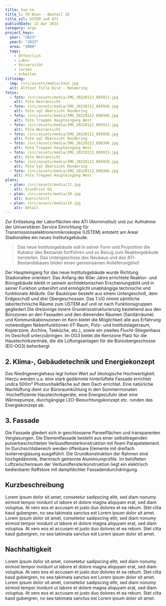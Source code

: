 ```yaml
---
title: tuw ze
title_l: TU Wien - Bauteil ZE
title_zzl: USTEM und ATI
publishDate: 23 Apr 2023
category: arge
project_keys:
  year: "2023"
  year2: "2023"
  area: "3000"
  tags:
    - Öffentlich
    - Labor
    - Universität
    - lernen
    - arbeiten
titleimg:
  img: /src/assets/media/24ze.jpg
  alt: Alttext Title Bild - Rendering
fotos:
  - foto: /src/assets/media/IMG_20220112_085913.jpg
    alt: Foto Westansicht
  - foto: /src/assets/media/IMG_20220112_085958.jpg
    alt: Foto vgl Übersicht Rendering
  - foto: /src/assets/media/IMG_20220112_090306.jpg
    alt: Foto Treppen Haupteingang West
  - foto: /src/assets/media/IMG_20220112_085913.jpg
    alt: Foto Westansicht
  - foto: /src/assets/media/IMG_20220112_085958.jpg
    alt: Foto vgl Übersicht Rendering
  - foto: /src/assets/media/IMG_20220112_090306.jpg
    alt: Foto Treppen Haupteingang West
  - foto: /src/assets/media/IMG_20220112_085913.jpg
    alt: Foto Westansicht
  - foto: /src/assets/media/IMG_20220112_085958.jpg
    alt: Foto vgl Übersicht Rendering
  - foto: /src/assets/media/IMG_20220112_090306.jpg
    alt: Foto Treppen Haupteingang West
plans:
  - plan: /src/assets/media/21.jpg
    alt: Grundriss EG
  - plan: /src/assets/media/20.jpg
    alt: Querschnitt
  - plan: /src/assets/media/19.jpg
    alt: Detail
---
```

Zur Entlastung der Laborflächen des ATI (Atominstitut) und zur Aufnahme der Universitären Service Einrichtung für Transmissionselektronenmikroskopie (USTEM) entsteht am Areal Stadionallee ein neues Institutsgebäude. 

> Das neue Institutsgebäude soll in seiner Form und Proportion die Kubatur des Bestands fortführen und so Bezug zum Reaktorgebäude herstellen. Das Untergeschoss des Neubaus und des ATI-Bestandsbaues bilden einen gemeinsamen Anlieferungshof. 

Der Haupteingang für das neue Institutsgebäude wurde Richtung Stadionallee orientiert. Das Anfang der 60er Jahre errichtete Reaktor- und Bürogebäude bleibt in seinem architektonischen Erscheinungsbild und in seiner Funktion unberührt und ermöglicht unabhängige technische und funktionale Abläufe. 
Der Baukörper besteht aus einem Untergeschoß, dem Erdgeschoß und drei Obergeschossen. Das 1.UG nimmt sämtliche labortechnische Räume zum USTEM auf und ist nach Funktionsgruppen gegliedert  Die dreizonige innere Grundrissstrukturierung bestehend aus den Bürozonen an den Fassaden und den dienenden Räumen (Sanitärräume)   und Kommunikationszonen im Kern bietet die Möglichkeit alle   aus Erfahrung notwendigen Nebenfunktionen (IT-Raum, Putz- und Institutslagerraum, Kopierzone, Archive, Teeküche, etc.), sowie ein   zweites Flucht-Stiegenhaus im Geschoß unterzubringen. Im OG3 bietet   die Kernzone Platz für die Haustechnikzentrale, die die Lüftungsanlagen   für die Büroobergeschosse (EG-OG3) beherbergt. 

## 2. Klima-, Gebäudetechnik und Energiekonzept

Das Niedrigenergiehaus legt hohen Wert auf ökologische Hochwertigkeit. Hierzu werden u.a. eine stark gedämmte hinterlüftete Fassade errichtet undca 500m² Photovoltaikfläche auf dem Dach errichtet. Eine natürliche Nachlüftung dient zur Büroraumkühlung in den Sommermonaten
.Hocheffiziente Haustechnikgeräte, eine Energiezufuhr über eine Wärmepumpe, durchgängige LED-Beeuchtungskonzept etc. runden das Energiekonzept ab. 

## 3. Fassade

Die Fassade gliedert sich in geschlossene Paneelflächen und transparenten Verglasungen. Die Elementfassade besteht aus einer selbsttragenden pulverbeschichteten Verbundfensterkonstruktion mit fixem Parapetelement.
Im Durchsichtsbereich werden öffenbare Elemente mit dreifach Isolierverglasung ausgeführt. Die Grundkonstruktion der Rahmen sind hochgedämmte, thermisch getrennte Aluminiumprofile. Im belüfteten Luftzwischenraum der Verbundfensterkonstruktion liegt ein elektrisch bedienbarer Raffstore mit dampfdichter Fassadendurchdringung.

## Kurzbeschreibung

Lorem ipsum dolor sit amet, consetetur sadipscing elitr, sed diam nonumy eirmod tempor invidunt ut labore et dolore magna aliquyam erat, sed diam voluptua. At vero eos et accusam et justo duo dolores et ea rebum. Stet clita kasd gubergren, no sea takimata sanctus est Lorem ipsum dolor sit amet. Lorem ipsum dolor sit amet, consetetur sadipscing elitr, sed diam nonumy eirmod tempor invidunt ut labore et dolore magna aliquyam erat, sed diam voluptua. At vero eos et accusam et justo duo dolores et ea rebum. Stet clita kasd gubergren, no sea takimata sanctus est Lorem ipsum dolor sit amet.

## Nachhaltigkeit

Lorem ipsum dolor sit amet, consetetur sadipscing elitr, sed diam nonumy eirmod tempor invidunt ut labore et dolore magna aliquyam erat, sed diam voluptua. At vero eos et accusam et justo duo dolores et ea rebum. Stet clita kasd gubergren, no sea takimata sanctus est Lorem ipsum dolor sit amet. Lorem ipsum dolor sit amet, consetetur sadipscing elitr, sed diam nonumy eirmod tempor invidunt ut labore et dolore magna aliquyam erat, sed diam voluptua. At vero eos et accusam et justo duo dolores et ea rebum. Stet clita kasd gubergren, no sea takimata sanctus est Lorem ipsum dolor sit amet.
